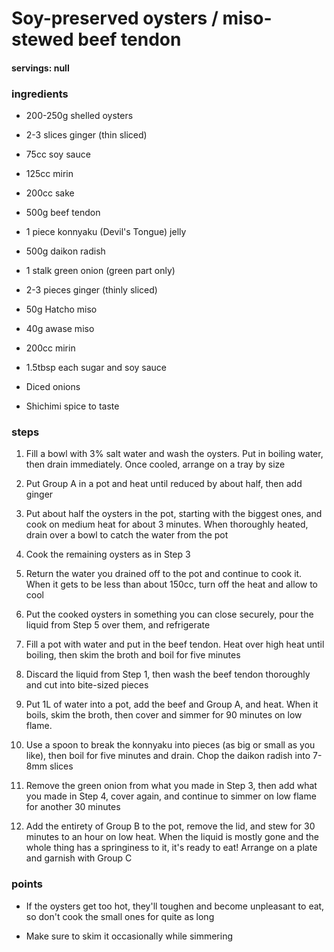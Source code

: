# Soy-preserved oysters / miso-stewed beef tendon
#### servings: null
### ingredients
- 200-250g shelled oysters
- 2-3 slices ginger (thin sliced)

- 75cc soy sauce
- 125cc mirin
- 200cc sake

- 500g beef tendon
- 1 piece konnyaku (Devil's Tongue) jelly
- 500g daikon radish

- 1 stalk green onion (green part only)
- 2-3 pieces ginger (thinly sliced)

- 50g Hatcho miso
- 40g awase miso
- 200cc mirin
- 1.5tbsp each sugar and soy sauce

- Diced onions
- Shichimi spice to taste

### steps
1. Fill a bowl with 3% salt water and wash the oysters. Put in boiling water, then drain immediately. Once cooled, arrange on a tray by size

2. Put Group A in a pot and heat until reduced by about half, then add ginger

3. Put about half the oysters in the pot, starting with the biggest ones, and cook on medium heat for about 3 minutes. When thoroughly heated, drain over a bowl to catch the water from the pot

4. Cook the remaining oysters as in Step 3

5. Return the water you drained off to the pot and continue to cook it. When it gets to be less than about 150cc, turn off the heat and allow to cool

6. Put the cooked oysters in something you can close securely, pour the liquid from Step 5 over them, and refrigerate

7. Fill a pot with water and put in the beef tendon. Heat over high heat until boiling, then skim the broth and boil for five minutes

8. Discard the liquid from Step 1, then wash the beef tendon thoroughly and cut into bite-sized pieces

9. Put 1L of water into a pot, add the beef and Group A, and heat. When it boils, skim the broth, then cover and simmer for 90 minutes on low flame.

10. Use a spoon to break the konnyaku into pieces (as big or small as you like), then boil for five minutes and drain. Chop the daikon radish into 7-8mm slices

11. Remove the green onion from what you made in Step 3, then add what you made in Step 4, cover again, and continue to simmer on low flame for another 30 minutes

12. Add the entirety of Group B to the pot, remove the lid, and stew for 30 minutes to an hour on low heat. When the liquid is mostly gone and the whole thing has a springiness to it, it's ready to eat! Arrange on a plate and garnish with Group C

### points
- If the oysters get too hot, they'll toughen and become unpleasant to eat, so don't cook the small ones for quite as long

- Make sure to skim it occasionally while simmering